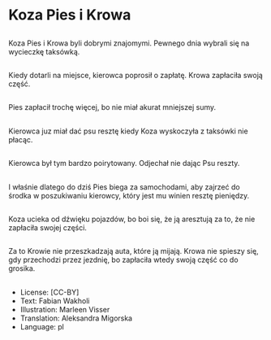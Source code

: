 # Koza Pies i Krowa

##
Koza Pies i Krowa byli dobrymi znajomymi. Pewnego dnia wybrali się na wycieczkę taksówką.

##
Kiedy dotarli na miejsce, kierowca poprosił o zapłatę. Krowa zapłaciła swoją część.

##
Pies zapłacił trochę więcej, bo nie miał akurat mniejszej sumy.

##
Kierowca juz miał dać psu resztę kiedy Koza wyskoczyła z taksówki nie płacąc.

##
Kierowca był tym bardzo poirytowany. Odjechał nie dając Psu reszty.

##
I właśnie dlatego do dziś Pies biega za samochodami, aby zajrzeć do środka w poszukiwaniu kierowcy, który jest mu winien resztę pieniędzy.

##
Koza ucieka od dźwięku pojazdów, bo boi się, że ją aresztują za to, 	że nie zapłaciła swojej części.

##
Za to Krowie nie przeszkadzają auta, które ją mijają. Krowa nie spieszy się, gdy przechodzi przez jezdnię, bo zapłaciła wtedy swoją część co do grosika.

##
* License: [CC-BY]
* Text: Fabian Wakholi
* Illustration: Marleen Visser
* Translation: Aleksandra Migorska
* Language: pl

